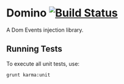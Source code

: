 Domino [![Build Status](https://travis-ci.org/yhwh/domino.png?branch=master)](https://travis-ci.org/yhwh/domino) 
======

A Dom Events injection library.

Running Tests
-------------

To execute all unit tests, use:

    grunt karma:unit